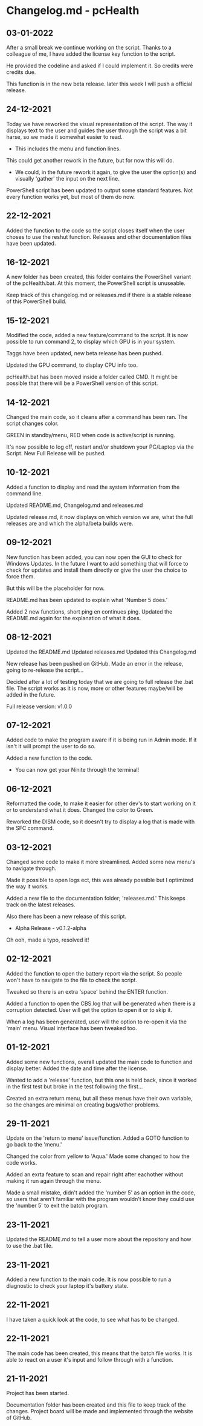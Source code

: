# Changelog.md - pcHealth

## 03-01-2022

After a small break we continue working on the script.
Thanks to a colleague of me, I have added the license key function to the script.

He provided the codeline and asked if I could implement it. 
So credits were credits due.

This function is in the new beta release.
later this week I will push a official release.

## 24-12-2021

Today we have reworked the visual representation of the script.
The way it displays text to the user and guides the user through the script was a bit harse, so we made it somewhat easier to read.

 - This includes the menu and function lines.

This could get another rework in the future, but for now this will do.

 - We could, in the future rework it again, to give the user the option(s) and visually 'gather' the input on the next line.

PowerShell script has been updated to output some standard features.
Not every function works yet, but most of them do now.

## 22-12-2021

Added the function to the code so the script closes itself when the user choses to use the reshut function.
Releases and other documentation files have been updated.

## 16-12-2021

A new folder has been created, this folder contains the PowerShell variant of the pcHealth.bat.
At this moment, the PowerShell script is unuseable.

Keep track of this changelog.md or releases.md if there is a stable release of this PowerShell build.

## 15-12-2021

Modified the code, added a new feature/command to the script.
It is now possible to run command 2, to display which GPU is in your system.

Taggs have been updated, new beta release has been pushed.

Updated the GPU command, to display CPU info too.

pcHealth.bat has been moved inside a folder called CMD.
It might be possible that there will be a PowerShell version of this script.

## 14-12-2021

Changed the main code, so it cleans after a command has been ran.
The script changes color.

GREEN in standby/menu, RED when code is active/script is running.

It's now possible to log off, restart and/or shutdown your PC/Laptop via the Script. 
New Full Release will be pushed.

## 10-12-2021

Added a function to display and read the system information from the command line.

Updated README.md, Changelog.md and releases.md

Updated release.md, it now displays on which version we are, what the full releases are and which the alpha/beta builds were.

## 09-12-2021

New function has been added, you can now open the GUI to check for Windows Updates.
In the future I want to add something that will force to check for updates and install them directly or give the user the choice to force them.

But this will be the placeholder for now.

README.md has been updated to explain what 'Number 5 does.'

Added 2 new functions, short ping en continues ping.
Updated the README.md again for the explanation of what it does.

## 08-12-2021

Updated the README.md
Updated releases.md
Updated this Changelog.md

New release has been pushed on GitHub.
Made an error in the release, going to re-release the script...

Decided after a lot of testing today that we are going to full release the .bat file.
The script works as it is now, more or other features maybe/will be added in the future.

Full release version: v1.0.0

## 07-12-2021

Added code to make the program aware if it is being run in Admin mode.
If it isn't it will prompt the user to do so.

Added a new function to the code.

- You can now get your Ninite through the terminal!

## 06-12-2021

Reformatted the code, to make it easier for other dev's to start working on it or to understand what it does.
Changed the color to Green.

Reworked the DISM code, so it doesn't try to display a log that is made with the SFC command.

## 03-12-2021

Changed some code to make it more streamlined.
Added some new menu's to navigate through.

Made it possible to open logs ect, this was already possible but I optimized the way it works.

Added a new file to the documentation folder; 'releases.md.'
This keeps track on the latest releases.

Also there has been a new release of this script.

- Alpha Release - v0.1.2-alpha

Oh ooh, made a typo, resolved it!

## 02-12-2021

Added the function to open the battery report via the script.
So people won't have to navigate to the file to check the script.

Tweaked so there is an extra 'space' behind the ENTER function.

Added a function to open the CBS.log that will be generated when there is a corruption detected.
User will get the option to open it or to skip it.

When a log has been generated, user will the option to re-open it via the 'main' menu.
Visual interface has been tweaked too.

## 01-12-2021

Added some new functions, overall updated the main code to function and display better.
Added the date and time after the license.

Wanted to add a 'release' function, but this one is held back, since it worked in the first test but broke in the test following the first...

Created an extra return menu, but all these menus have their own variable, so the changes are minimal on creating bugs/other problems.

## 29-11-2021

Update on the 'return to menu' issue/function.
Added a GOTO function to go back to the 'menu.'

Changed the color from yellow to 'Aqua.'
Made some changed to how the code works.

Added an exrta feature to scan and repair right after eachother without making it run again through the menu.

Made a small mistake, didn't added the 'number 5' as an option in the code, so users that aren't familiar with the program wouldn't know they could use the 'number 5' to exit the batch program.

## 23-11-2021

Updated the README.md to tell a user more about the repository and how to use the .bat file.

## 23-11-2021

Added a new function to the main code.
It is now possible to run a diagnostic to check your laptop it's battery state.

## 22-11-2021

I have taken a quick look at the code, to see what has to be changed.

## 22-11-2021

The main code has been created, this means that the batch file works.
It is able to react on a user it's input and follow through with a function.

## 21-11-2021

Project has been started.

Documentation folder has been created and this file to keep track of the changes.
Project board will be made and implemented through the website of GitHub.
